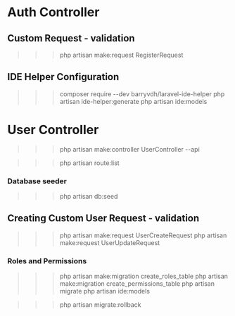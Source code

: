 # Auth Controller
## Custom Request - validation
>>> php artisan make:request RegisterRequest

## IDE Helper Configuration
>>> composer require --dev barryvdh/laravel-ide-helper
>>> php artisan ide-helper:generate
>>> php artisan ide:models

# User Controller
>>> php artisan make:controller UserController --api

>>> php artisan route:list

### Database seeder
>>> php artisan db:seed

## Creating Custom User Request - validation
>>> php artisan make:request UserCreateRequest
>>> php artisan make:request UserUpdateRequest

### Roles and Permissions
>>> php artisan make:migration create_roles_table
>>> php artisan make:migration create_permissions_table
>>> php artisan migrate
>>> php artisan ide:models

>>> php artisan migrate:rollback